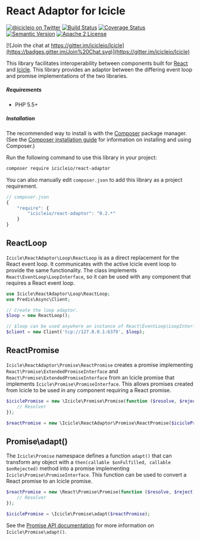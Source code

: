 # React Adaptor for Icicle

[![@icicleio on Twitter](https://img.shields.io/badge/twitter-%40icicleio-5189c7.svg?style=flat-square)](https://twitter.com/icicleio)
[![Build Status](https://img.shields.io/travis/icicleio/ReactAdaptor/master.svg?style=flat-square)](https://travis-ci.org/icicleio/ReactAdaptor)
[![Coverage Status](https://img.shields.io/coveralls/icicleio/ReactAdaptor.svg?style=flat-square)](https://coveralls.io/r/icicleio/ReactAdaptor)
[![Semantic Version](https://img.shields.io/badge/semver-v0.2.0-yellow.svg?style=flat-square)](http://semver.org)
[![Apache 2 License](https://img.shields.io/packagist/l/icicleio/react-adaptor.svg?style=flat-square)](LICENSE)

[![Join the chat at https://gitter.im/icicleio/Icicle](https://badges.gitter.im/Join%20Chat.svg)](https://gitter.im/icicleio/Icicle)

This library facilitates interoperability between components built for [React](http://reactphp.org) and [Icicle](http://icicle.io). This library provides an adaptor between the differing event loop and promise implementations of the two libraries.

##### Requirements

- PHP 5.5+

##### Installation

The recommended way to install is with the [Composer](http://getcomposer.org/) package manager. (See the [Composer installation guide](https://getcomposer.org/doc/00-intro.md) for information on installing and using Composer.)

Run the following command to use this library in your project: 

```bash
composer require icicleio/react-adaptor
```

You can also manually edit `composer.json` to add this library as a project requirement.

```js
// composer.json
{
    "require": {
        "icicleio/react-adaptor": "0.2.*"
    }
}
```

## ReactLoop

`Icicle\ReactAdaptor\Loop\ReactLoop` is as a direct replacement for the React event loop. It communicates with the active Icicle event loop to provide the same functionality. The class implements `React\EventLoop\LoopInterface`, so it can be used with any component that requires a React event loop.

```php
use Icicle\ReactAdaptor\Loop\ReactLoop;
use Predis\Async\Client;

// Create the loop adaptor.
$loop = new ReactLoop();

// $loop can be used anywhere an instance of React\EventLoop\LoopInterface is required.
$client = new Client('tcp://127.0.0.1:6379', $loop);
```

## ReactPromise

`Icicle\ReactAdaptor\Promise\ReactPromise` creates a promise implementing `React\Promise\ExtendedPromiseInterface` and `React\Promise\ExtendedPromiseInterface` from an Icicle promise that implements `Icicle\Promise\PromiseInterface`. This allows promises created from Icicle to be used in any component requiring a React promise.

```php
$iciclePromise = new \Icicle\Promise\Promise(function ($resolve, $reject) {
    // Resolver
});

$reactPromise = new \Icicle\ReactAdaptor\Promise\ReactPromise($iciclePromise);
```

## Promise\adapt()

The `Icicle\Promise` namespace defines a function `adapt()` that can transform any object with a `then(callable $onFulfilled, callable $onRejected)` method into a promise implementing `Icicle\Promise\PromiseInterface`. This function can be used to convert a React promise to an Icicle promise.

```php
$reactPromise = new \React\Promise\Promise(function ($resolve, $reject) {
    // Resolver
});

$iciclePromise = \Icicle\Promise\adapt($reactPromise);
```

See the [Promise API documentation](//github.com/icicleio/Icicle/wiki/Promises) for more information on `Icicle\Promise\adapt()`.
